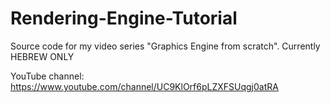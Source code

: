 # Rendering-Engine-Tutorial
Source code for my video series "Graphics Engine from scratch". Currently HEBREW ONLY

YouTube channel: https://www.youtube.com/channel/UC9KlOrf6pLZXFSUqgj0atRA
